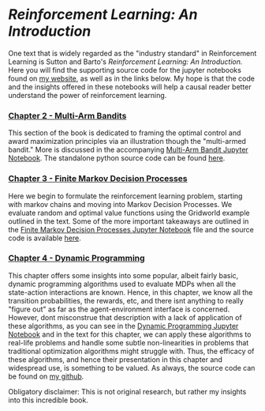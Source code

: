 # *Reinforcement Learning: An Introduction*

One text that is widely regarded as the "industry standard" in Reinforcement Learning is Sutton and Barto's *Reinforcement Learning: An Introduction.* Here you will find the supporting source code for the jupyter notebooks found on [my website](http://people.tamu.edu/~levimcclenny/project/reinforcement-learning/), as well as in the links below. My hope is that the code and the insights offered in these notebooks will help a causal reader better understand the power of reinforcement learning. 

### [Chapter 2 - Multi-Arm Bandits](http://people.tamu.edu/~levimcclenny/project/reinforcement-learning/Barto_Sutton_RL/Chapter2.html)
This section of the book is dedicated to framing the optimal control and award maximization principles via an illustration though the "multi-armed bandit." More is discussed in the accompanying [Multi-Arm Bandit Jupyter Notebook](Barto_Sutton_RL/Chapter2.html). The standalone python source code can be found [here](https://github.com/levimcclenny/Reinforcement_Learning).

### [Chapter 3 - Finite Markov Decision Processes](http://people.tamu.edu/~levimcclenny/project/reinforcement-learning/Barto_Sutton_RL/Chapter3.html)
Here we begin to formulate the reinforcement learning problem, starting with markov chains and moving into Markov Decision Processes. We evaluate random and optimal value functions using the Gridworld example outlined in the text. Some of the more important takeaways are outlined in the [Finite Markov Decision Processes Jupyter Notebook](Barto_Sutton_RL/Chapter3.html) file and the source code is available [here](https://github.com/levimcclenny/Reinforcement_Learning).

### [Chapter 4 - Dynamic Programming](http://people.tamu.edu/~levimcclenny/project/reinforcement-learning/Barto_Sutton_RL/Chapter4.html)
This chapter offers some insights into some popular, albeit fairly basic, dynamic programming algorithms used to evaluate MDPs when all the state-action interactions are known. Hence, in this chapter, we know all the transition probabilities, the rewards, etc, and there isnt anything to really "figure out" as far as the agent-environment interface is concerned. However, dont misconstrue that description with a lack of application of these algorithms, as you can see in the [Dynamic Programming Jupyter Notebook](http://people.tamu.edu/~levimcclenny/project/reinforcement-learning/Barto_Sutton_RL/Chapter4.html) and in the text for this chapter, we can apply these algorithms to real-life problems and handle some subtle non-linearities in problems that traditional optimization algorithms might struggle with. Thus, the efficacy of these algorithms, and hence their presentation in this chapter and widespread use, is something to be valued. As always, the source code can be found on [my github](https://github.com/levimcclenny/Reinforcement_Learning).




Obligatory disclaimer: This is not original research, but rather my insights into this incredible book.
